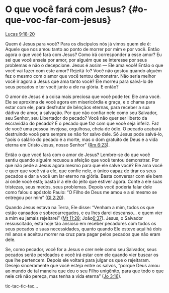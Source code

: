 # **O que você fará com Jesus?** {#o-que-voc-far-com-jesus}

[Lucas 9:18-20](http://bibliaonline.com.br/acf/lc/9/18-20)

Quem é Jesus para você? Para os discípulos nós já vimos quem ele é: Aquele que nos amou tanto ao ponto de morrer por mim e por você. Então agora o que você fará com Jesus? Como irá corresponder a esse amor? Eu sei que você anseia por amor, por alguém que se interesse por seus problemas e não o decepcione. Jesus é assim — Ele ama você! Então o que você vai fazer com este amor? Rejeitá-lo? Você não gostou quando alguém fez o mesmo com o amor que você tentou demonstrar. Não seria melhor você ir agora a Jesus que ama tanto você? Ele morreu para salvá-lo de seus pecados e ter você junto a ele na glória. E então?

O amor de Jesus é a coisa mais preciosa que você pode ter. Ele ama você. Ele se aproxima de você agora em misericórdia e graça, e o chama para estar com ele, para desfrutar de bênçãos eternas, para receber a sua dádiva de amor, a salvação. Por que não confiar nele como seu Salvador, seu Senhor, seu Libertador do pecado? Você não quer ser liberto da escravidão do pecado? É o pecado que faz com que você seja infeliz. Faz de você uma pessoa invejosa, orgulhosa, cheia de ódio. O pecado acabará destruindo você para sempre se não for salvo dele. Só Jesus pode salvá-lo, &quot;pois o salário do pecado é a morte, mas o dom gratuito de Deus é a vida eterna em Cristo Jesus, nosso Senhor&quot; ([Rm 6:23](http://bibliaonline.com.br/acf/rm/6/23)).

Então o que você fará com o amor de Jesus? Lembre-se do que você sentiu quando alguém recusou a afeição que você tentou demonstrar. Por que não pede a Jesus agora mesmo para que ele salve você? Ele ama você e quer que você vá a ele, que confie nele, o único capaz de tirar os seus pecados e dar a você um lar eterno na glória. Basta conversar com ele bem aí onde você está; basta ir a ele do jeito que estiver agora. Conte a ele suas tristezas, seus medos, seus problemas. Depois você poderia falar dele como falou o apóstolo Paulo: “O Filho de Deus me amou e a si mesmo se entregou por mim” ([Gl 2:20](http://bibliaonline.com.br/acf/gl/2/20)).

Quando Jesus estava na Terra, Ele disse: “Venham a mim, todos os que estão cansados e sobrecarregados, e eu lhes darei descanso... e quem vier a mim eu jamais rejeitarei” ([Mt 11:28](http://bibliaonline.com.br/acf/mt/11/28); João[6:37](http://bibliaonline.com.br/acf/jo/6/37)). Jesus, o Salvador ressuscitado, está hoje tão ansioso em receber pecadores com todos os seus pecados e suas necessidades, quanto quando Ele esteve aqui há dois mil anos e aceitou morrer na cruz para pagar pelos pecados que não eram dele.

Se, como pecador, você for a Jesus e crer nele como seu Salvador, seus pecados serão perdoados e você irá estar com ele quando vier buscar os que lhe pertencem. Depois ele voltará para julgar os que o rejeitaram. Desejo sinceramente que você esteja entre os salvos, “porque Deus amou ao mundo de tal maneira que deu o seu Filho unigênito, para que todo o que nele crê não pereça, mas tenha a vida eterna” ([Jo 3:16](http://bibliaonline.com.br/acf/jo/3/16)).

tic-tac-tic-tac...